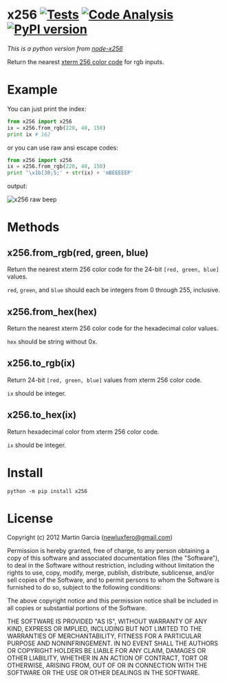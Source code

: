 # x256 [![Tests](https://github.com/magarcia/python-x256/actions/workflows/test.yml/badge.svg)](https://github.com/magarcia/python-x256/actions/workflows/test.yml) [![Code Analysis](https://github.com/magarcia/python-x256/actions/workflows/codeql-analysis.yml/badge.svg)](https://github.com/magarcia/python-x256/actions/workflows/codeql-analysis.yml) [![PyPI version](https://badge.fury.io/py/x256.svg)](https://pypi.org/project/x256/)

_This is a python version from [node-x256](https://github.com/substack/node-x256)_

Return the nearest
[xterm 256 color code](http://www.frexx.de/xterm-256-notes/)
for rgb inputs.

# Example

You can just print the index:

```python
from x256 import x256
ix = x256.from_rgb(220, 40, 150)
print ix # 162
```

or you can use raw ansi escape codes:

```python
from x256 import x256
ix = x256.from_rgb(220, 40, 150)
print '\x1b[38;5;' + str(ix) + 'mBEEEEEP'
```

output:

![x256 raw beep](./screenshots/x256_raw_beep.png)

# Methods

## x256.from_rgb(red, green, blue)

Return the nearest xterm 256 color code for the 24-bit `[red, green, blue]`
values.

`red`, `green`, and `blue` should each be integers from 0 through 255,
inclusive.

## x256.from_hex(hex)

Return the nearest xterm 256 color code for the hexadecimal color
values.

`hex` should be string without 0x.

## x256.to_rgb(ix)

Return 24-bit `[red, green, blue]` values from xterm 256 color code.

`ix` should be integer.

## x256.to_hex(ix)

Return hexadecimal color from xterm 256 color code.

`ix` should be integer.

# Install

```shell
python -m pip install x256
```

# License

Copyright (c) 2012 Martin Garcia (newluxfero@gmail.com)

Permission is hereby granted, free of charge, to any person obtaining a copy
of this software and associated documentation files (the "Software"), to deal
in the Software without restriction, including without limitation the rights
to use, copy, modify, merge, publish, distribute, sublicense, and/or sell
copies of the Software, and to permit persons to whom the Software is
furnished to do so, subject to the following conditions:

The above copyright notice and this permission notice shall be included in
all copies or substantial portions of the Software.

THE SOFTWARE IS PROVIDED "AS IS", WITHOUT WARRANTY OF ANY KIND, EXPRESS OR
IMPLIED, INCLUDING BUT NOT LIMITED TO THE WARRANTIES OF MERCHANTABILITY,
FITNESS FOR A PARTICULAR PURPOSE AND NONINFRINGEMENT. IN NO EVENT SHALL THE
AUTHORS OR COPYRIGHT HOLDERS BE LIABLE FOR ANY CLAIM, DAMAGES OR OTHER
LIABILITY, WHETHER IN AN ACTION OF CONTRACT, TORT OR OTHERWISE, ARISING FROM,
OUT OF OR IN CONNECTION WITH THE SOFTWARE OR THE USE OR OTHER DEALINGS IN
THE SOFTWARE.
